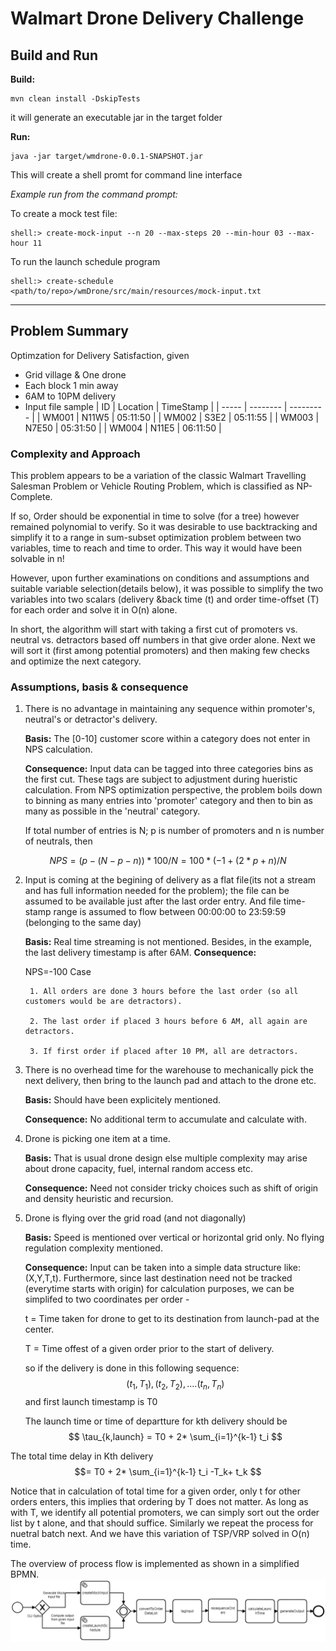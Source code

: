 # Walmart Drone Delivery Challenge

## Build and Run

**Build:**
```
mvn clean install -DskipTests
```
it will generate an executable jar in the target folder

**Run:**
``` 
java -jar target/wmdrone-0.0.1-SNAPSHOT.jar
```
This will create a shell promt for command line interface

*Example run from the command prompt:*

To create a mock test file:
```
shell:> create-mock-input --n 20 --max-steps 20 --min-hour 03 --max-hour 11
```
To run the launch schedule program
```
shell:> create-schedule <path/to/repo>/wmDrone/src/main/resources/mock-input.txt
```
----------------
## Problem Summary

Optimzation for Delivery Satisfaction, given 

- Grid village & One drone
- Each block 1 min away
- 6AM to 10PM delivery
- Input file sample
  | ID    | Location | TimeStamp |
  | ----- | -------- | --------- |
  | WM001 | N11W5    | 05:11:50  |
  | WM002 | S3E2     | 05:11:55  |
  | WM003 | N7E50    | 05:31:50  |
  | WM004 | N11E5    | 06:11:50  |

### Complexity and Approach  
    
This problem appears to be a variation of the classic Walmart Travelling Salesman Problem or Vehicle Routing Problem, which is classified as NP-Complete. 

If so, Order should be exponential in time to solve (for a tree) however remained polynomial to verify. So it was desirable to use backtracking and simplify it to a range in sum-subset optimization problem between two variables, time to reach and time to order. This way it would have been solvable in n! 

However, upon further examinations on conditions and assumptions and suitable variable selection(details below), it was possible to simplify the two variables into two scalars (delivery &back time (t) and order time-offset (T) for each order and solve it in O(n) alone. 

In short, the algorithm will start with taking a first cut of promoters vs. neutral vs. detractors based off numbers in that give order alone. Next we will sort it (first among potential promoters) and then making few checks and optimize the next category.



### Assumptions, basis & consequence 
	       
1. There is no advantage in maintaining any sequence within promoter's, neutral's or detractor's delivery.
		
	**Basis:** The [0-10] customer score within a category does not enter in NPS calculation. 
		
	**Consequence:** Input data can be tagged into three categories bins as the first cut. These tags are subject to adjustment during hueristic calculation. From NPS optimization perspective, the problem boils down to binning as many entries into 'promoter' category and then to bin as many as possible in the 'neutral' category.

	If total number of entries is N; p is number of promoters and n is number of neutrals, then 
			
$$
 			NPS = (p-(N-p-n))*100/N = 100*(-1+(2*p+n)/N
$$

2. Input is coming at the begining of delivery as a flat file(its not a stream and has full information needed for the problem); the file can be assumed to be available just after the last order entry. And file time-stamp range is assumed to flow between 00:00:00 to 23:59:59 (belonging to the same day)

	**Basis:** Real time streaming is not mentioned. Besides, in the example, the last delivery timestamp is after 6AM.
	**Consequence:**		

	 NPS=-100 Case  

		1. All orders are done 3 hours before the last order (so all customers would be are detractors). 

		2. The last order if placed 3 hours before 6 AM, all again are detractors.  

		3. If first order if placed after 10 PM, all are detractors.

3. There is no overhead time for the warehouse to mechanically pick the next delivery, then bring to the launch pad and attach to the drone etc. 
	 
	**Basis:** Should have been explicitely mentioned.

    **Consequence:** No additional term to accumulate and calculate with. 

4. Drone is picking one item at a time. 

	**Basis:** That is usual drone design else multiple complexity may arise about drone capacity, fuel, internal random access etc.
	
	**Consequence:**   Need not consider tricky choices such as shift of origin and density heuristic and recursion.

5. Drone is flying over the grid road (and not diagonally)
	
    **Basis:** Speed is mentioned over vertical or horizontal grid only. No flying regulation complexity mentioned. 
    
    **Consequence:** Input can be taken into a simple data structure like: (X,Y,T,t). Furthermore, since last destination need not be tracked (everytime starts with origin) for calculation purposes, we can be simplifed to two coordinates per order - 

    t = Time taken for drone to get to its destination from launch-pad at the center.
    
	T = Time offest of a given order prior to the start of delivery. 
    
	so if the delivery is done in this following sequence: 
	$$(t_1,T_1), (t_2,T_2), .... (t_n,T_n)
    $$
	and first launch timestamp is T0

	The launch time or time of departture for kth delivery should be
$$
\tau_{k,launch} = T0 + 2* \sum_{i=1}^{k-1} t_i 
$$

The total time delay in Kth delivery 
$$= T0  + 2* \sum_{i=1}^{k-1} t_i -T_k+ t_k
$$

Notice that in calculation of total time for a given order, only t for other orders enters, this implies that ordering by T does not matter. As long as with T, we identify all potential promoters, we can simply sort out the order list by t alone, and that should suffice. Similarly we repeat the process for nuetral batch next. And we have this variation of TSP/VRP solved in O(n) time. 

The overview of process flow is implemented as shown in a simplified BPMN. 
	![methods flow](resources/../src/main/resources/wmDroneProc.png)
